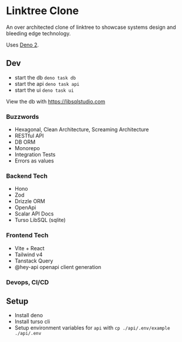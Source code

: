 # Linktree Clone

An over architected clone of linktree to showcase systems design and bleeding
edge technology.

Uses [Deno 2](https://deno.com/).

## Dev

- start the db `deno task db`
- start the api `deno task api`
- start the ui `deno task ui`

View the db with https://libsqlstudio.com

### Buzzwords

- Hexagonal, Clean Architecture, Screaming Architecture
- RESTful API
- DB ORM
- Monorepo
- Integration Tests
- Errors as values

### Backend Tech

- Hono
- Zod
- Drizzle ORM
- OpenApi
- Scalar API Docs
- Turso LibSQL (sqlite)

### Frontend Tech

- Vite + React
- Tailwind v4
- Tanstack Query
- @hey-api openapi client generation

### Devops, CI/CD

## Setup

- Install deno
- Install turso cli
- Setup environment variables for `api` with `cp ./api/.env/example ./api/.env`
